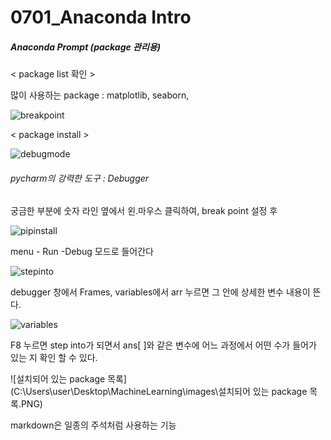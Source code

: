 # 0701_Anaconda Intro



##### Anaconda Prompt (package 관리용)

< package list 확인 >

많이 사용하는 package : matplotlib, seaborn, 

![breakpoint](C:\Users\user\Desktop\MachineLearning\images\breakpoint.PNG)

< package install >

![debugmode](C:\Users\user\Desktop\MachineLearning\images\debugmode.PNG)







###### pycharm의 강력한 도구 : Debugger

궁금한 부분에 숫자 라인 옆에서 왼.마우스 클릭하여, break point 설정 후 

![pipinstall](C:\Users\user\Desktop\MachineLearning\images\pipinstall.PNG)

menu - Run -Debug 모드로 들어간다

![stepinto](C:\Users\user\Desktop\MachineLearning\images\stepinto.PNG)

debugger 창에서 Frames, variables에서 arr 누르면 그 안에 상세한 변수 내용이 뜬다.

![variables](C:\Users\user\Desktop\MachineLearning\images\variables.PNG)

F8 누르면 step into가 되면서 ans[ ]와 같은 변수에 어느 과정에서 어떤 수가 들어가 있는 지 확인 할 수 있다.

![설치되어 있는 package 목록](C:\Users\user\Desktop\MachineLearning\images\설치되어 있는 package 목록.PNG)



markdown은 일종의 주석처럼 사용하는 기능